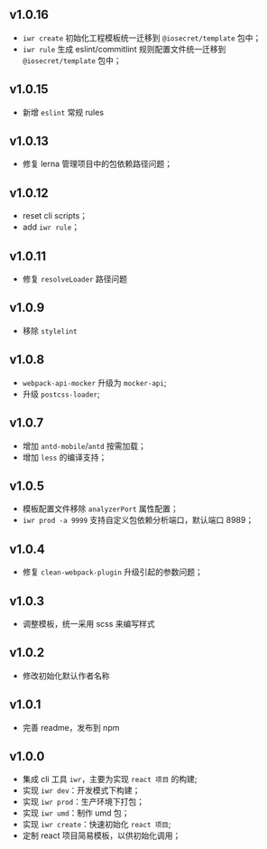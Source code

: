 ## v1.0.16

- `iwr create` 初始化工程模板统一迁移到 `@iosecret/template` 包中；
- `iwr rule` 生成 eslint/commitlint 规则配置文件统一迁移到 `@iosecret/template` 包中；

## v1.0.15

- 新增 `eslint` 常规 rules

## v1.0.13

- 修复 lerna 管理项目中的包依赖路径问题；

## v1.0.12

- reset cli scripts；
- add `iwr rule`；

## v1.0.11

- 修复 `resolveLoader` 路径问题

## v1.0.9

- 移除 `stylelint`

## v1.0.8

- `webpack-api-mocker` 升级为 `mocker-api`;
- 升级 `postcss-loader`;

## v1.0.7

- 增加 `antd-mobile`/`antd` 按需加载；
- 增加 `less` 的编译支持；

## v1.0.5

- 模板配置文件移除 `analyzerPort` 属性配置；
- `iwr prod -a 9999` 支持自定义包依赖分析端口，默认端口 8989；

## v1.0.4

- 修复 `clean-webpack-plugin` 升级引起的参数问题；

## v1.0.3

- 调整模板，统一采用 scss 来编写样式

## v1.0.2

- 修改初始化默认作者名称

## v1.0.1

- 完善 readme，发布到 npm

## v1.0.0

- 集成 cli 工具 `iwr`，主要为实现 `react 项目` 的构建;
- 实现 `iwr dev`：开发模式下构建；
- 实现 `iwr prod`：生产环境下打包；
- 实现 `iwr umd`：制作 umd 包；
- 实现 `iwr create`：快速初始化 `react 项目`;
- 定制 react 项目简易模板，以供初始化调用；
